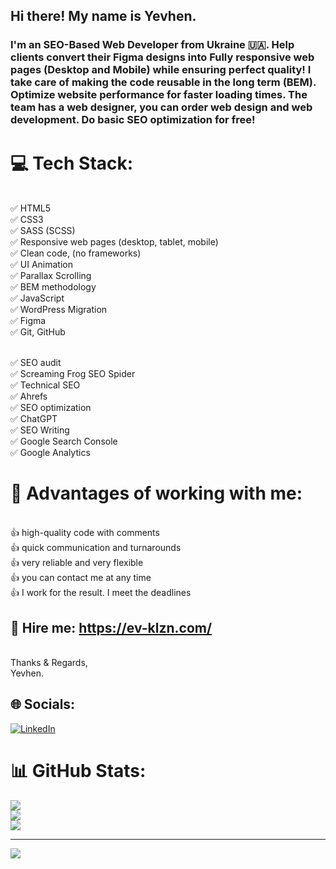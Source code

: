 ## Hi there! My name is Yevhen.
### I'm an SEO-Based Web Developer from Ukraine 🇺🇦. Help clients convert their Figma designs into Fully responsive web pages (Desktop and Mobile) while ensuring perfect quality! I take care of making the code reusable in the long term (BEM). Optimize website performance for faster loading times. The team has a web designer, you can order web design and web development. Do basic SEO optimization for free!

# 💻 Tech Stack:

<br>✅ HTML5
<br>✅ CSS3
<br>✅ SASS (SCSS)
<br>✅ Responsive web pages (desktop, tablet, mobile)
<br>✅ Clean code, (no frameworks)
<br>✅ UI Animation 
<br>✅ Parallax Scrolling
<br>✅ BEM methodology
<br>✅ JavaScript
<br>✅ WordPress Migration
<br>✅ Figma
<br>✅ Git, GitHub

<br>✅ SEO audit
<br>✅ Screaming Frog SEO Spider
<br>✅ Technical SEO
<br>✅ Ahrefs
<br>✅ SEO optimization
<br>✅ ChatGPT
<br>✅ SEO Writing
<br>✅ Google Search Console
<br>✅ Google Analytics

# 💫 Advantages of working with me:
<br>👍 high-quality code with comments
<br>👍 quick communication and turnarounds
<br>👍 very reliable and very flexible
<br>👍 you can contact me at any time
<br>👍 I work for the result. I meet the deadlines

## 🤝 Hire me: https://ev-klzn.com/

<br>Thanks & Regards,
<br>Yevhen.

## 🌐 Socials:
[![LinkedIn](https://img.shields.io/badge/LinkedIn-%230077B5.svg?logo=linkedin&logoColor=white)](https://linkedin.com/in/ev-klzn) 
# 📊 GitHub Stats:
![](https://github-readme-stats.vercel.app/api?username=ev-klzn&theme=dark&hide_border=false&include_all_commits=true&count_private=true)<br/>
![](https://github-readme-streak-stats.herokuapp.com/?user=ev-klzn&theme=dark&hide_border=false)<br/>
![](https://github-readme-stats.vercel.app/api/top-langs/?username=ev-klzn&theme=dark&hide_border=false&include_all_commits=true&count_private=true&layout=compact)

---
[![](https://visitcount.itsvg.in/api?id=ev-klzn&icon=0&color=0)](https://visitcount.itsvg.in)

<!-- Proudly created with GPRM ( https://gprm.itsvg.in ) -->
